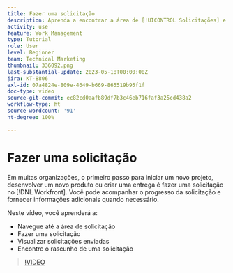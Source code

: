 ```yaml
---
title: Fazer uma solicitação
description: Aprenda a encontrar a área de [!UICONTROL Solicitações] e faça uma solicitação no [!DNL  Workfront]. Em seguida, saiba como visualizar solicitações enviadas e rascunhos.
activity: use
feature: Work Management
type: Tutorial
role: User
level: Beginner
team: Technical Marketing
thumbnail: 336092.png
last-substantial-update: 2023-05-18T00:00:00Z
jira: KT-8806
exl-id: 07a4824e-809e-4649-b669-865519b95f1f
doc-type: video
source-git-commit: ec82cd0aafb89df7b3c46eb716faf3a25cd438a2
workflow-type: ht
source-wordcount: '91'
ht-degree: 100%

---
```


# Fazer uma solicitação

Em muitas organizações, o primeiro passo para iniciar um novo projeto, desenvolver um novo produto ou criar uma entrega é fazer uma solicitação no [!DNL Workfront]. Você pode acompanhar o progresso da solicitação e fornecer informações adicionais quando necessário.

Neste vídeo, você aprenderá a:

* Navegue até a área de solicitação
* Fazer uma solicitação
* Visualizar solicitações enviadas
* Encontre o rascunho de uma solicitação

>[!VIDEO](https://video.tv.adobe.com/v/336092/?quality=12&learn=on)
